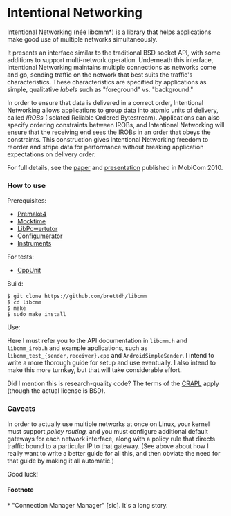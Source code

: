 # Intentional Networking

Intentional Networking (née libcmm*) is a library that helps
applications make good use of multiple networks simultaneously.

It presents an interface similar to the traditional
BSD socket API, with some additions to support multi-network
operation. Underneath this interface, Intentional Networking
maintains multiple connections as networks come and go,
sending traffic on the network that best suits the traffic's
characteristics. These characteristics are specified by
applications as simple, qualitative *labels* such as
"foreground" vs. "background."

In order to ensure that data is delivered in a correct order,
Intentional Networking allows applications to group data into
atomic units of delivery, called *IROBs* (Isolated Reliable
Ordered Bytestream). Applications can also specify ordering
constraints between IROBs, and Intentional Networking will
ensure that the receiving end sees the IROBs in an order that
obeys the constraints. This construction gives Intentional
Networking freedom to reorder and stripe data for performance
without breaking application expectations on delivery order.

For full details, see the [paper][intnw_paper] and
[presentation][intnw_talk] published in MobiCom 2010.

### How to use

Prerequisites:
- [Premake4](http://industriousone.com/premake/download)
- [Mocktime](http://github.com/brettdh/mocktime)
- [LibPowertutor](http://github.com/brettdh/libpowertutor)
- [Configumerator](http://github.com/brettdh/configumerator)
- [Instruments](http://github.com/brettdh/instruments)

For tests:
- [CppUnit](http://cppunit.sourceforge.net/doc/cvs/)

Build:

    $ git clone https://github.com/brettdh/libcmm
    $ cd libcmm
    $ make
    $ sudo make install

Use:

Here I must refer you to the API documentation in
`libcmm.h` and `libcmm_irob.h` and example
applications, such as `libcmm_test_{sender,receiver}.cpp`
and `AndroidSimpleSender`. I intend to write a more thorough
guide for setup and use eventually. I also intend to make
this more turnkey, but that will take considerable effort.

Did I mention this is research-quality code? The terms of the
[CRAPL][crapl] apply (though the actual license is BSD).

### Caveats

In order to actually use multiple networks at once on Linux,
your kernel must support *policy routing,* and you must configure
additional default gateways for each network interface, along
with a policy rule that directs traffic bound to a particular IP
to that gateway. (See above about how I really want to write
a better guide for all this, and then obviate the need for that
guide by making it all automatic.)

Good luck!

#### Footnote

\* "Connection Manager Manager" [sic]. It's a long story.


[intnw_paper]: http://bretthiggins.me/papers/mobicom10.pdf
[intnw_talk]: http://bretthiggins.me/papers/mobicom2010_slides_higgins.pptx
[crapl]: http://matt.might.net/articles/crapl/CRAPL-LICENSE.txt

